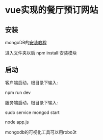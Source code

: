 ﻿# vue实现的餐厅预订网站

## 安装
mongoDB的[安装教程][1]

进入文件夹以后 npm install 安装模块

## 启动

客户端启动，根目录下输入:

npm run dev

服务端启动，根目录下输入:

sudo service mongod start

node app.js


  [1]: https://docs.mongodb.com/manual/tutorial/install-mongodb-on-ubuntu/
  
  
mongodb的可视化工具可以用robo3t
